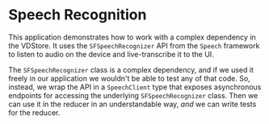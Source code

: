 # Speech Recognition

This application demonstrates how to work with a complex dependency in the VDStore. It uses the `SFSpeechRecognizer` API from the `Speech` framework to listen to audio on the device and live-transcribe it to the UI.

The `SFSpeechRecognizer` class is a complex dependency, and if we used it freely in our application we wouldn't be able to test any of that code. So, instead, we wrap the API in a `SpeechClient` type that exposes asynchronous endpoints for accessing the underlying `SFSpeechRecognizer` class. Then we can use it in the reducer in an understandable way, _and_ we can write tests for the reducer.
